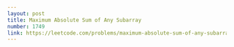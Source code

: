 ```yaml
---
layout: post
title: Maximum Absolute Sum of Any Subarray
number: 1749
link: https://leetcode.com/problems/maximum-absolute-sum-of-any-subarray
---
```

